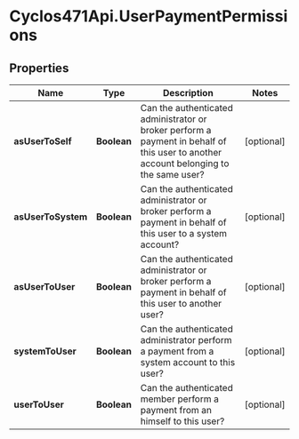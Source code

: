 # Cyclos471Api.UserPaymentPermissions

## Properties
Name | Type | Description | Notes
------------ | ------------- | ------------- | -------------
**asUserToSelf** | **Boolean** | Can the authenticated administrator or broker perform a payment in behalf of this user to another account belonging to the same user?   | [optional] 
**asUserToSystem** | **Boolean** | Can the authenticated administrator or broker perform a payment in behalf of this user to a system account?   | [optional] 
**asUserToUser** | **Boolean** | Can the authenticated administrator or broker perform a payment in behalf of this user to another user?   | [optional] 
**systemToUser** | **Boolean** | Can the authenticated administrator perform a payment from a system account to this user?   | [optional] 
**userToUser** | **Boolean** | Can the authenticated member perform a payment from an himself to this user?   | [optional] 


